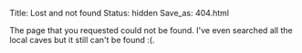 Title: Lost and not found
Status: hidden
Save_as: 404.html

The page that you requested could not be found. I've even searched all the local caves but it still can't be found :(.

